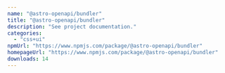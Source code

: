 ```yaml
---
name: "@astro-openapi/bundler"
title: "@astro-openapi/bundler"
description: "See project documentation."
categories:
  - "css+ui"
npmUrl: "https://www.npmjs.com/package/@astro-openapi/bundler"
homepageUrl: "https://www.npmjs.com/package/@astro-openapi/bundler"
downloads: 14
---
```

